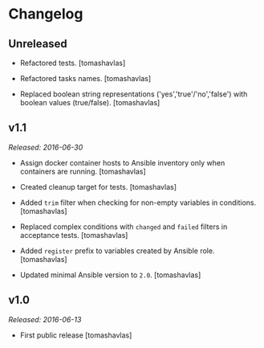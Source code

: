 Changelog
=========

Unreleased
----------

- Refactored tests.
  [tomashavlas]

- Refactored tasks names.
  [tomashavlas]

- Replaced boolean string representations ('yes','true'/'no','false') with boolean values (true/false).
  [tomashavlas]

v1.1
----

*Released: 2016-06-30*

- Assign docker container hosts to Ansible inventory only when containers are running.
  [tomashavlas]

- Created cleanup target for tests.
  [tomashavlas]

- Added `trim` filter when checking for non-empty variables in conditions.
  [tomashavlas]

- Replaced complex conditions with `changed` and `failed` filters in acceptance tests.
  [tomashavlas]

- Added `register` prefix to variables created by Ansible role.
  [tomashavlas]

- Updated minimal Ansible version to `2.0`.
  [tomashavlas]

v1.0
----

*Released: 2016-06-13*

- First public release
  [tomashavlas]
